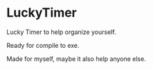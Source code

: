 # LuckyTimer
Lucky Timer to help organize yourself.

Ready for compile to exe.

Made for myself, maybe it also help anyone else.
